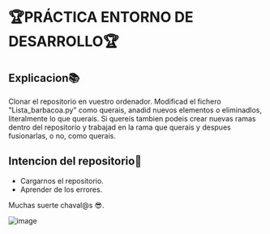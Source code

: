 # 🏆PRÁCTICA ENTORNO DE DESARROLLO🏆

## Explicacion📚

Clonar el repositorio en vuestro ordenador.
Modificad el fichero "Lista_barbacoa.py" como querais, anadid nuevos elementos o eliminadlos, literalmente lo que querais.
Si quereis tambien podeis crear nuevas ramas dentro del repositorio y trabajad en la rama que querais y despues fusionarlas, o no, como querais.

## Intencion del repositorio👀

- Cargarnos el repositorio.
- Aprender de los errores.

Muchas suerte chaval@s 😎. 

![image](https://github.com/user-attachments/assets/05b901ce-3210-4713-a83e-abd32833c3a1)
